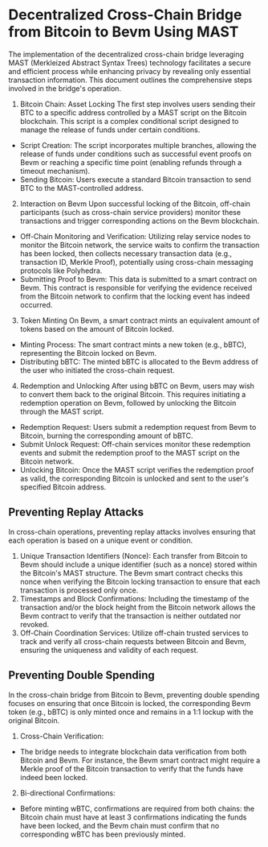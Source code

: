 # Decentralized Cross-Chain Bridge from Bitcoin to Bevm Using MAST

The implementation of the decentralized cross-chain bridge leveraging MAST (Merkleized Abstract Syntax Trees) technology facilitates a secure and efficient process while enhancing privacy by revealing only essential transaction information. This document outlines the comprehensive steps involved in the bridge's operation.

1. Bitcoin Chain: Asset Locking
The first step involves users sending their BTC to a specific address controlled by a MAST script on the Bitcoin blockchain. This script is a complex conditional script designed to manage the release of funds under certain conditions.

* Script Creation: The script incorporates multiple branches, allowing the release of funds under conditions such as successful event proofs on Bevm or reaching a specific time point (enabling refunds through a timeout mechanism).
* Sending Bitcoin: Users execute a standard Bitcoin transaction to send BTC to the MAST-controlled address.

2. Interaction on Bevm
Upon successful locking of the Bitcoin, off-chain participants (such as cross-chain service providers) monitor these transactions and trigger corresponding actions on the Bevm blockchain.

* Off-Chain Monitoring and Verification: Utilizing relay service nodes to monitor the Bitcoin network, the service waits to confirm the transaction has been locked, then collects necessary transaction data (e.g., transaction ID, Merkle Proof), potentially using cross-chain messaging protocols like Polyhedra.
* Submitting Proof to Bevm: This data is submitted to a smart contract on Bevm. This contract is responsible for verifying the evidence received from the Bitcoin network to confirm that the locking event has indeed occurred.

3. Token Minting
On Bevm, a smart contract mints an equivalent amount of tokens based on the amount of Bitcoin locked.

* Minting Process: The smart contract mints a new token (e.g., bBTC), representing the Bitcoin locked on Bevm.
* Distributing bBTC: The minted bBTC is allocated to the Bevm address of the user who initiated the cross-chain request.

4. Redemption and Unlocking
After using bBTC on Bevm, users may wish to convert them back to the original Bitcoin. This requires initiating a redemption operation on Bevm, followed by unlocking the Bitcoin through the MAST script.

* Redemption Request: Users submit a redemption request from Bevm to Bitcoin, burning the corresponding amount of bBTC.
* Submit Unlock Request: Off-chain services monitor these redemption events and submit the redemption proof to the MAST script on the Bitcoin network.
* Unlocking Bitcoin: Once the MAST script verifies the redemption proof as valid, the corresponding Bitcoin is unlocked and sent to the user's specified Bitcoin address.

## Preventing Replay Attacks
In cross-chain operations, preventing replay attacks involves ensuring that each operation is based on a unique event or condition.

1. Unique Transaction Identifiers (Nonce):
Each transfer from Bitcoin to Bevm should include a unique identifier (such as a nonce) stored within the Bitcoin's MAST structure.
The Bevm smart contract checks this nonce when verifying the Bitcoin locking transaction to ensure that each transaction is processed only once.
2. Timestamps and Block Confirmations:
Including the timestamp of the transaction and/or the block height from the Bitcoin network allows the Bevm contract to verify that the transaction is neither outdated nor revoked.
3. Off-Chain Coordination Services:
Utilize off-chain trusted services to track and verify all cross-chain requests between Bitcoin and Bevm, ensuring the uniqueness and validity of each request.

## Preventing Double Spending

In the cross-chain bridge from Bitcoin to Bevm, preventing double spending focuses on ensuring that once Bitcoin is locked, the corresponding Bevm token (e.g., bBTC) is only minted once and remains in a 1:1 lockup with the original Bitcoin.

1. Cross-Chain Verification:
* The bridge needs to integrate blockchain data verification from both Bitcoin and Bevm. For instance, the Bevm smart contract might require a Merkle proof of the Bitcoin transaction to verify that the funds have indeed been locked.
2. Bi-directional Confirmations:
* Before minting wBTC, confirmations are required from both chains: the Bitcoin chain must have at least 3 confirmations indicating the funds have been locked, and the Bevm chain must confirm that no corresponding wBTC has been previously minted.